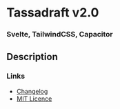 # Tassadraft v2.0

### Svelte, TailwindCSS, Capacitor

## Description

### Links

- [Changelog](/doc/CHANGELOG.md)
- [MIT Licence](/doc/LICENCE.md)
